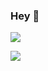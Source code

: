 ### Hey 👋

![](https://github-readme-stats.vercel.app/api?username=v0ltis&show_icons=true&theme=dark&count_private=true&show_icons=true)

![](https://github-readme-stats.vercel.app/api/top-langs/?username=v0ltis&theme=dark&show_icons=true&count_private=true)
